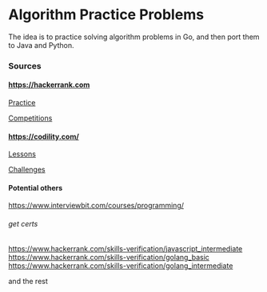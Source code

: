 # Algorithm Practice Problems

The idea is to practice solving algorithm problems in Go, and then port them to Java and Python.

### Sources

#### https://hackerrank.com
[Practice](https://www.hackerrank.com/domains/algorithms)

[Competitions](https://www.hackerrank.com/contests)

#### https://codility.com/
[Lessons](https://codility.com/programmers/lessons/)

[Challenges](https://codility.com/programmers/challenges/)

#### Potential others
https://www.interviewbit.com/courses/programming/


###### get certs
https://www.hackerrank.com/skills-verification/javascript_intermediate
https://www.hackerrank.com/skills-verification/golang_basic
https://www.hackerrank.com/skills-verification/golang_intermediate

and the rest



